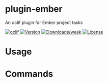 plugin-ember
============

An oclif plugin for Ember project tasks

[![oclif](https://img.shields.io/badge/cli-oclif-brightgreen.svg)](https://oclif.io)
[![Version](https://img.shields.io/npm/v/plugin-ember.svg)](https://npmjs.org/package/plugin-ember)
[![Downloads/week](https://img.shields.io/npm/dw/plugin-ember.svg)](https://npmjs.org/package/plugin-ember)
[![License](https://img.shields.io/npm/l/plugin-ember.svg)](https://github.com/https://github.com/checkupjs/checkup/https://github.com/checkupjs/checkup/blob/master/package.json)

<!-- toc -->
# Usage
<!-- usage -->
# Commands
<!-- commands -->

